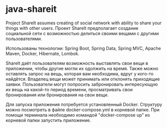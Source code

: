 # java-shareit
Project ShareIt assumes creating of social network with ability to share your things with other users.
Проект ShareIt предполагает создание социальной сети с возможностью делиться своими вещами с другими пользователями.

Использованы технологии: Spring Boot, Spring Data, Spring MVC, Apache Maven, Docker, Hibernate, Lombok.

ShareIt даёт пользователям возможность выставлять свои вещи в приложении, чтобы другие могли их одолжить на время. 
Также можно оставлять запрос на вещь, которая вам необходима, вдруг у кого-то найдётся.
Владелец вещи может принимать или отклонять приходящие заявки.
Пользователи могут попросить забронировать интересующую их вещь на какой-то период времени, просматривать свои бронирования или бронирования на свои вещи.

Для запуска приложения потребуется установленный Docker. Структуру можно посмотреть в файле docker-compose.yml в корневой папке. 
При помощи терминала необходимо командой "docker-compose up" из корневой папки запустить приложение.
